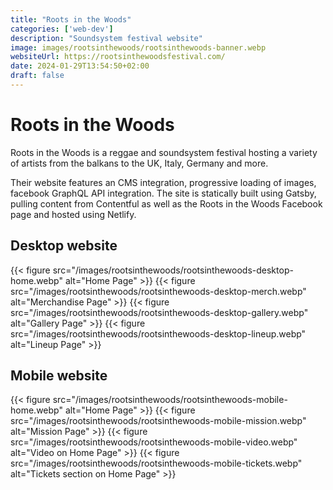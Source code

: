 ```yaml
---
title: "Roots in the Woods"
categories: ['web-dev']
description: "Soundsystem festival website"
image: images/rootsinthewoods/rootsinthewoods-banner.webp
websiteUrl: https://rootsinthewoodsfestival.com/
date: 2024-01-29T13:54:50+02:00
draft: false
---
```


# Roots in the Woods
Roots in the Woods is a reggae and soundsystem festival hosting a variety of artists from the balkans to the UK, Italy, Germany and more.

Their website features an CMS integration, progressive loading of images, facebook GraphQL API integration. The site is statically built using Gatsby, pulling content from Contentful as well as the Roots in the Woods Facebook page and hosted using Netlify. 

## Desktop website

{{< figure src="/images/rootsinthewoods/rootsinthewoods-desktop-home.webp" alt="Home Page" >}}
{{< figure src="/images/rootsinthewoods/rootsinthewoods-desktop-merch.webp" alt="Merchandise Page" >}}
{{< figure src="/images/rootsinthewoods/rootsinthewoods-desktop-gallery.webp" alt="Gallery Page" >}}
{{< figure src="/images/rootsinthewoods/rootsinthewoods-desktop-lineup.webp" alt="Lineup Page" >}}

## Mobile website

{{< figure src="/images/rootsinthewoods/rootsinthewoods-mobile-home.webp" alt="Home Page" >}}
{{< figure src="/images/rootsinthewoods/rootsinthewoods-mobile-mission.webp" alt="Mission Page" >}}
{{< figure src="/images/rootsinthewoods/rootsinthewoods-mobile-video.webp" alt="Video on Home Page" >}}
{{< figure src="/images/rootsinthewoods/rootsinthewoods-mobile-tickets.webp" alt="Tickets section on Home Page" >}}


